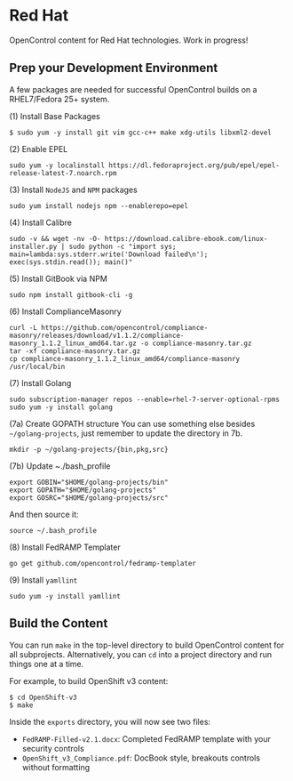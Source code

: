 # Red Hat
OpenControl content for Red Hat technologies. Work in progress!


## Prep your Development Environment
A few packages are needed for successful OpenControl builds on a RHEL7/Fedora 25+ system. 

(1) Install Base Packages
`````
$ sudo yum -y install git vim gcc-c++ make xdg-utils libxml2-devel
`````

(2) Enable EPEL
`````
sudo yum -y localinstall https://dl.fedoraproject.org/pub/epel/epel-release-latest-7.noarch.rpm
`````

(3) Install ``NodeJS`` and ``NPM`` packages
`````
sudo yum install nodejs npm --enablerepo=epel
`````

(4) Install Calibre
`````
sudo -v && wget -nv -O- https://download.calibre-ebook.com/linux-installer.py | sudo python -c "import sys; main=lambda:sys.stderr.write('Download failed\n'); exec(sys.stdin.read()); main()"
`````

(5) Install GitBook via NPM
`````
sudo npm install gitbook-cli -g
`````

(6) Install ComplianceMasonry
`````
curl -L https://github.com/opencontrol/compliance-masonry/releases/download/v1.1.2/compliance-masonry_1.1.2_linux_amd64.tar.gz -o compliance-masonry.tar.gz
tar -xf compliance-masonry.tar.gz
cp compliance-masonry_1.1.2_linux_amd64/compliance-masonry /usr/local/bin
`````

(7) Install Golang
`````
sudo subscription-manager repos --enable=rhel-7-server-optional-rpms
sudo yum -y install golang
`````

(7a) Create GOPATH structure 
You can use something else besides ``~/golang-projects``, just remember to update the directory in 7b.
`````
mkdir -p ~/golang-projects/{bin,pkg,src}
`````

(7b) Update ~./bash_profile
`````
export GOBIN="$HOME/golang-projects/bin"
export GOPATH="$HOME/golang-projects"
export GOSRC="$HOME/golang-projects/src"
`````
And then source it:
`````
source ~/.bash_profile
`````

(8) Install FedRAMP Templater
`````
go get github.com/opencontrol/fedramp-templater
`````

(9) Install ``yamllint``
`````
sudo yum -y install yamllint
`````

## Build the Content
You can run ``make`` in the top-level directory to build OpenControl content for all subprojects. Alternatively, you can ``cd`` into a project directory and run things one at a time.

For example, to build OpenShift v3 content:
`````
$ cd OpenShift-v3
$ make
`````
Inside the ``exports`` directory, you will now see two files:
  * ``FedRAMP-Filled-v2.1.docx``: Completed FedRAMP template with your security controls
  * ``OpenShift_v3_Compliance.pdf``: DocBook style, breakouts controls without formatting
